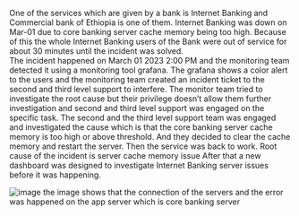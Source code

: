 One of the services which are given by a bank is Internet Banking and Commercial bank of Ethiopia is one of them. 
Internet Banking was down on Mar-01 due to core banking server cache memory being too high. 
Because of this the whole Internet Banking users of the Bank were out of service for about 30 minutes until the 
incident was solved.   
The incident happened on March 01 2023 2:00 PM and the monitoring team detected it using a monitoring tool grafana.
The grafana shows a color alert to the users and the monitoring team created an incident ticket to the second and third 
level support to interfere. The monitor team tried to investigate the root cause but their privilege doesn’t 
allow them further investigation and second and third level support was engaged on the specific task. 
The second and the third level support team was engaged and investigated the cause which is that the 
core banking server cache memory is too high or above threshold. And they decided to clear the cache
 memory and restart the server. Then the service was back to work.
Root cause of the incident is server cache memory issue
After that a new dashboard was designed to investigate Internet Banking server issues before it was happening.

![image](https://user-images.githubusercontent.com/19557299/222914018-6bead428-fc32-4063-9a92-cb0da04b52d6.png)
the image shows that the connection of the servers and the error was happened on the app server which is core banking server


